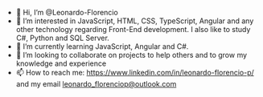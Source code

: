 - 👋 Hi, I’m @Leonardo-Florencio
- 👀 I’m interested in JavaScript, HTML, CSS, TypeScript, Angular and any other technology regarding Front-End development. I also like to study C#, Python and SQL Server.
- 🌱 I’m currently learning JavaScript, Angular and C#.
- 💞️ I’m looking to collaborate on projects to help others and to grow my knowledge and experience
- 📫 How to reach me: https://www.linkedin.com/in/leonardo-florencio-p/ and my email leonardo_florenciop@outlook.com
